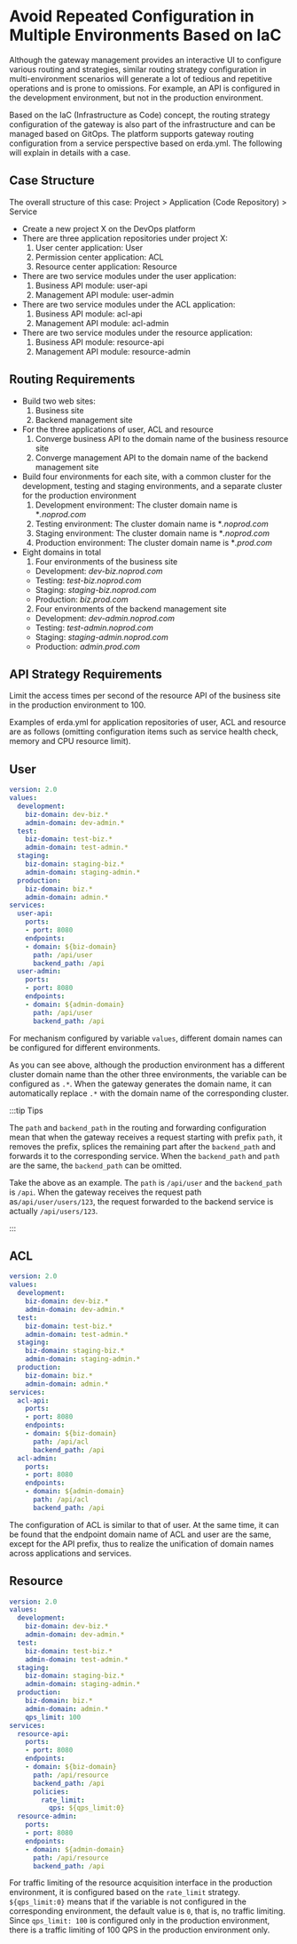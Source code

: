 # Avoid Repeated Configuration in Multiple Environments Based on IaC

Although the gateway management provides an interactive UI to configure various routing and strategies, similar routing strategy configuration in multi-environment scenarios will generate a lot of tedious and repetitive operations and is prone to omissions. For example, an API is configured in the development environment, but not in the production environment.

Based on the IaC (Infrastructure as Code) concept, the routing strategy configuration of the gateway is also part of the infrastructure and can be managed based on GitOps. The platform supports gateway routing configuration from a service perspective based on erda.yml. The following will explain in details with a case.

## Case Structure

The overall structure of this case: Project > Application (Code Repository) > Service

- Create a new project X on the DevOps platform
- There are three application repositories under project X:
   1. User center application: User
   2. Permission center application: ACL
   3. Resource center application: Resource
- There are two service modules under the user application:
   1. Business API module: user-api
   2. Management API module: user-admin
- There are two service modules under the ACL application:
   1. Business API module: acl-api
   2. Management API module: acl-admin
- There are two service modules under the resource application:
   1. Business API module: resource-api
   2. Management API module: resource-admin


## Routing Requirements

- Build two web sites:
   1. Business site
   2. Backend management site
- For the three applications of user, ACL and resource
   1. Converge business API to the domain name of the business resource site
   2. Converge management API to the domain name of the backend management site
- Build four environments for each site, with a common cluster for the development, testing and staging environments, and a separate cluster for the production environment
   1. Development environment: The cluster domain name is **.noprod.com*
   2. Testing environment: The cluster domain name is **.noprod.com*
   3. Staging environment: The cluster domain name is **.noprod.com*
   4. Production environment: The cluster domain name is **.prod.com*
- Eight domains in total
   1. Four environments of the business site
   - Development: *dev-biz.noprod.com*
   - Testing: *test-biz.noprod.com*
   - Staging: *staging-biz.noprod.com*
   - Production: *biz.prod.com*
   2. Four environments of the backend management site
   - Development: *dev-admin.noprod.com*
   - Testing: *test-admin.noprod.com*
   - Staging: *staging-admin.noprod.com*
   - Production: *admin.prod.com*

## API Strategy Requirements

Limit the access times per second of the resource API of the business site in the production environment to 100.

Examples of erda.yml for application repositories of user, ACL and resource are as follows (omitting configuration items such as service health check, memory and CPU resource limit).

## User

```yaml
version: 2.0
values:
  development:
    biz-domain: dev-biz.*
    admin-domain: dev-admin.*
  test:
    biz-domain: test-biz.*
    admin-domain: test-admin.*
  staging:
    biz-domain: staging-biz.*
    admin-domain: staging-admin.*
  production:
    biz-domain: biz.*
    admin-domain: admin.*
services:
  user-api:
    ports:
    - port: 8080
    endpoints:
    - domain: ${biz-domain}
      path: /api/user
      backend_path: /api
  user-admin:
    ports:
    - port: 8080
    endpoints:
    - domain: ${admin-domain}
      path: /api/user
      backend_path: /api
```

For mechanism configured by variable `values`, different domain names can be configured for different environments.

As you can see above, although the production environment has a different cluster domain name than the other three environments, the variable can be configured as `.*`. When the gateway generates the domain name, it can automatically replace `.*` with the domain name of the corresponding cluster.

:::tip Tips

The `path` and `backend_path` in the routing and forwarding configuration mean that when the gateway receives a request starting with prefix `path`, it removes the prefix, splices the remaining part after the `backend_path` and forwards it to the corresponding service. When the `backend_path` and `path` are the same, the `backend_path` can be omitted.

Take the above as an example. The `path` is `/api/user` and the `backend_path` is `/api`. When the gateway receives the request path as`/api/user/users/123`, the request forwarded to the backend service is actually `/api/users/123`.

:::

## ACL

```yaml
version: 2.0
values:
  development:
    biz-domain: dev-biz.*
    admin-domain: dev-admin.*
  test:
    biz-domain: test-biz.*
    admin-domain: test-admin.*
  staging:
    biz-domain: staging-biz.*
    admin-domain: staging-admin.*
  production:
    biz-domain: biz.*
    admin-domain: admin.*
services:
  acl-api:
    ports:
    - port: 8080
    endpoints:
    - domain: ${biz-domain}
      path: /api/acl
      backend_path: /api
  acl-admin:
    ports:
    - port: 8080
    endpoints:
    - domain: ${admin-domain}
      path: /api/acl
      backend_path: /api
```

The configuration of ACL is similar to that of user. At the same time, it can be found that the endpoint domain name of ACL and user are the same, except for the API prefix, thus to realize the unification of domain names across applications and services.

## Resource

```yaml
version: 2.0
values:
  development:
    biz-domain: dev-biz.*
    admin-domain: dev-admin.*
  test:
    biz-domain: test-biz.*
    admin-domain: test-admin.*
  staging:
    biz-domain: staging-biz.*
    admin-domain: staging-admin.*
  production:
    biz-domain: biz.*
    admin-domain: admin.*
    qps_limit: 100
services:
  resource-api:
    ports:
    - port: 8080
    endpoints:
    - domain: ${biz-domain}
      path: /api/resource
      backend_path: /api
      policies:
        rate_limit:
          qps: ${qps_limit:0}
  resource-admin:
    ports:
    - port: 8080
    endpoints:
    - domain: ${admin-domain}
      path: /api/resource
      backend_path: /api
```

For traffic limiting of the resource acquisition interface in the production environment, it is configured based on the `rate_limit` strategy. `${qps_limit:0}` means that if the variable is not configured in the corresponding environment, the default value is `0`, that is, no traffic limiting. Since `qps_limit: 100` is configured only in the production environment, there is a traffic limiting of 100 QPS in the production environment only.

